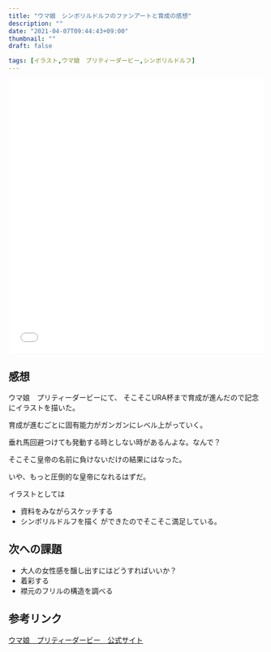 ```yaml
---
title: "ウマ娘　シンボリルドルフのファンアートと育成の感想"
description: ""
date: "2021-04-07T09:44:43+09:00"
thumbnail: ""
draft: false

tags: [イラスト,ウマ娘　プリティーダービー,シンボリルドルフ]
---
```

<div style="max-width: 722px;"><div style="left: 0; width: 100%; height: 0; position: relative; padding-bottom: 106.9767%;"><iframe src="//cdn.iframe.ly/api/iframe?url=https%3A%2F%2Fwww.pixiv.net%2Fartworks%2F88977787&amp;key=a821177d432254580d038725ee2ff7a1" style="border: 0; top: 0; left: 0; width: 100%; height: 100%; position: absolute;" allowfullscreen></iframe></div></div>

## 感想
ウマ娘　プリティーダービーにて、
そこそこURA杯まで育成が進んだので記念にイラストを描いた。

育成が進むごとに固有能力がガンガンにレベル上がっていく。

垂れ馬回避つけても発動する時としない時があるんよな。なんで？

そこそこ皇帝の名前に負けないだけの結果にはなった。

いや、もっと圧倒的な皇帝になれるはずだ。



イラストとしては
- 資料をみながらスケッチする
- シンボリルドルフを描く
ができたのでそこそこ満足している。

## 次への課題
- 大人の女性感を醸し出すにはどうすればいいか？
- 着彩する
- 襟元のフリルの構造を調べる

## 参考リンク
[ウマ娘　プリティーダービー　公式サイト](https://umamusume.jp)
